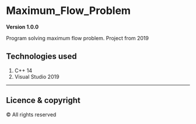 # Maximum_Flow_Problem

**Version 1.0.0**

Program solving maximum flow problem. 
Project from 2019

## Technologies used
1. C++ 14
2. Visual Studio 2019

---
## Licence & copyright
© All rights reserved

